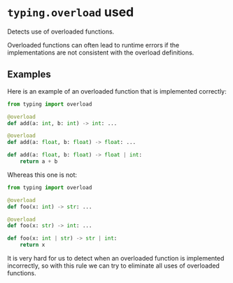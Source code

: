 # `typing.overload` used

Detects use of overloaded functions.

Overloaded functions can often lead to runtime errors if the implementations are not consistent with the overload definitions.

## Examples

Here is an example of an overloaded function that is implemented correctly:

```py
from typing import overload

@overload
def add(a: int, b: int) -> int: ...

@overload
def add(a: float, b: float) -> float: ...

def add(a: float, b: float) -> float | int:
    return a + b
```

Whereas this one is not:

```py
from typing import overload

@overload
def foo(x: int) -> str: ...

@overload
def foo(x: str) -> int: ...

def foo(x: int | str) -> str | int:
    return x
```

It is very hard for us to detect when an overloaded function is implemented incorrectly, so with this rule we can try to eliminate all uses of overloaded functions.
